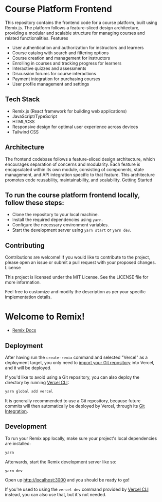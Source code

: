 # Course Platform Frontend

This repository contains the frontend code for a course platform, built using Remix.js. The platform follows a feature-sliced design architecture, providing a modular and scalable structure for managing courses and related functionalities.
Features

- User authentication and authorization for instructors and learners
- Course catalog with search and filtering options
- Course creation and management for instructors
- Enrolling in courses and tracking progress for learners
- Interactive quizzes and assessments
- Discussion forums for course interactions
- Payment integration for purchasing courses
- User profile management and settings

## Tech Stack

- Remix.js (React framework for building web applications)
- JavaScript/TypeScript
- HTML/CSS
- Responsive design for optimal user experience across devices
- Tailwind CSS

## Architecture

The frontend codebase follows a feature-sliced design architecture, which encourages separation of concerns and modularity. Each feature is encapsulated within its own module, consisting of components, state management, and API integration specific to that feature. This architecture promotes code reusability, maintainability, and scalability.
Getting Started

## To run the course platform frontend locally, follow these steps:

- Clone the repository to your local machine.
- Install the required dependencies using ```yarn```.
- Configure the necessary environment variables.
- Start the development server using ```yarn start``` or ```yarn dev```.

## Contributing

Contributions are welcome! If you would like to contribute to the project, please open an issue or submit a pull request with your proposed changes.
License

This project is licensed under the MIT License. See the LICENSE file for more information.

Feel free to customize and modify the description as per your specific implementation details.

# Welcome to Remix!

- [Remix Docs](https://remix.run/docs)

## Deployment

After having run the `create-remix` command and selected "Vercel" as a deployment target, you only need to [import your Git repository](https://vercel.com/new) into Vercel, and it will be deployed.

If you'd like to avoid using a Git repository, you can also deploy the directory by running [Vercel CLI](https://vercel.com/cli):

```sh
yarn global add vercel
```

It is generally recommended to use a Git repository, because future commits will then automatically be deployed by Vercel, through its [Git Integration](https://vercel.com/docs/concepts/git).

## Development

To run your Remix app locally, make sure your project's local dependencies are installed:

```sh
yarn
```

Afterwards, start the Remix development server like so:

```sh
yarn dev
```

Open up [http://localhost:3000](http://localhost:3000) and you should be ready to go!

If you're used to using the `vercel dev` command provided by [Vercel CLI](https://vercel.com/cli) instead, you can also use that, but it's not needed.
